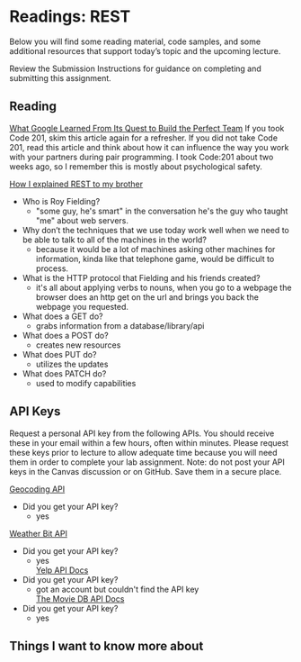 # Readings: REST
Below you will find some reading material, code samples, and some additional resources that support today’s topic and the upcoming lecture.

Review the Submission Instructions for guidance on completing and submitting this assignment.

## Reading
[What Google Learned From Its Quest to Build the Perfect Team](https://www.nytimes.com/2016/02/28/magazine/what-google-learned-from-its-quest-to-build-the-perfect-team.html)
If you took Code 201, skim this article again for a refresher. If you did not take Code 201, read this article and think about how it can influence the way you work with your partners during pair programming.
I took Code:201 about two weeks ago, so I remember this is mostly about psychological safety. 

[How I explained REST to my brother](https://gist.github.com/brookr/5977550)
* Who is Roy Fielding?
  * "some guy, he's smart" in the conversation he's the guy who taught "me" about web servers. 
* Why don’t the techniques that we use today work well when we need to be able to talk to all of the machines in the world?
  * because it would be a lot of machines asking other machines for information, kinda like that telephone game, would be difficult to process. 
* What is the HTTP protocol that Fielding and his friends created?
  * it's all about applying verbs to nouns, when you go to a webpage the browser does an http get on the url and brings you back the webpage you requested. 
* What does a GET do?
  * grabs information from a database/library/api
* What does a POST do?
  * creates new resources 
* What does PUT do?
  * utilizes the updates 
* What does PATCH do?
  * used to modify capabilities 

## API Keys
Request a personal API key from the following APIs. You should receive these in your email within a few hours, often within minutes. Please request these keys prior to lecture to allow adequate time because you will need them in order to complete your lab assignment. Note: do not post your API keys in the Canvas discussion or on GitHub. Save them in a secure place.

[Geocoding API](https://locationiq.com/) <br>
* Did you get your API key? <br>
  * yes  <br>

[Weather Bit API](https://www.weatherbit.io/) <br>
* Did you get your API key? <br>
  * yes <br>
[Yelp API Docs](https://www.yelp.com/developers/documentation/v3/business_search) <br>
* Did you get your API key? <br>
  * got an account but couldn't find the API key <br>
[The Movie DB API Docs](https://developers.themoviedb.org/3/getting-started/introduction) <br>
* Did you get your API key? <br>
  * yes  <br>



## Things I want to know more about